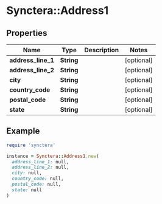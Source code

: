 # Synctera::Address1

## Properties

| Name | Type | Description | Notes |
| ---- | ---- | ----------- | ----- |
| **address_line_1** | **String** |  | [optional] |
| **address_line_2** | **String** |  | [optional] |
| **city** | **String** |  | [optional] |
| **country_code** | **String** |  | [optional] |
| **postal_code** | **String** |  | [optional] |
| **state** | **String** |  | [optional] |

## Example

```ruby
require 'synctera'

instance = Synctera::Address1.new(
  address_line_1: null,
  address_line_2: null,
  city: null,
  country_code: null,
  postal_code: null,
  state: null
)
```

